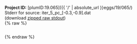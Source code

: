 **Project ID:** [plumID:19.065]({{ '/' | absolute_url }}eggs/19/065/)  
Stderr for source:  iter_5_pc_[-0.3,-0.9].dat   
(download [zipped raw stdout](iter_5_pc_[-0.3,-0.9].dat.plumed_master.stdout.txt.zip))  
{% raw %}
<pre>
</pre>
{% endraw %}
